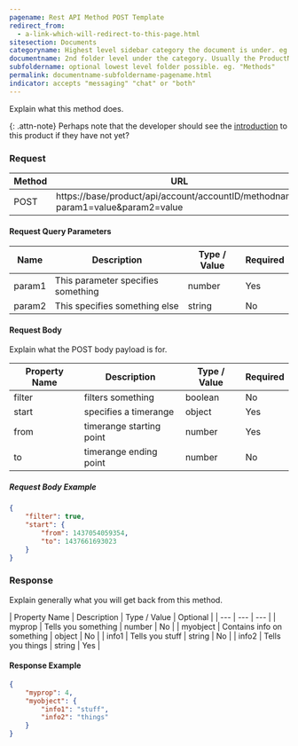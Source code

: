```yaml
---
pagename: Rest API Method POST Template
redirect_from:
  - a-link-which-will-redirect-to-this-page.html
sitesection: Documents
categoryname: Highest level sidebar category the document is under. eg. "Conversational AI"
documentname: 2nd folder level under the category. Usually the ProductName. eg. "Templates"
subfoldername: optional lowest level folder possible. eg. "Methods"
permalink: documentname-subfoldername-pagename.html
indicator: accepts "messaging" "chat" or "both"
---
```


Explain what this method does.

{: .attn-note}
Perhaps note that the developer should see the [introduction](introduction-to-this-product.html) to this product if they have not yet?

### Request

| Method | URL |
| --- | --- |
| POST | https://base/product/api/account/accountID/methodname?param1=value&param2=value |

#### Request Query Parameters

| Name | Description | Type / Value | Required |
| --- | --- | --- | --- |
| param1 | This parameter specifies something | number | Yes |
| param2 | This specifies something else | string | No |

#### Request Body

Explain what the POST body payload is for.

| Property Name | Description | Type / Value | Required |
| --- | --- | --- | --- |
| filter | filters something | boolean | No |
| start | specifies a timerange | object | Yes |
| from | timerange starting point | number | Yes |
| to | timerange ending point | number | No |

##### Request Body Example 

```json
{
    "filter": true,
    "start": {
        "from": 1437054059354,
        "to": 1437661693023
    }
}
```

### Response

Explain generally what you will get back from this method.

| Property Name | Description | Type / Value | Optional |
| --- | --- | --- |
| myprop | Tells you something | number | No |
| myobject | Contains info on something | object | No |
| info1 | Tells you stuff | string | No |
| info2 | Tells you things | string | Yes |

#### Response Example

```json
{
    "myprop": 4,
    "myobject": {
        "info1": "stuff",
        "info2": "things"
    }
}
```
